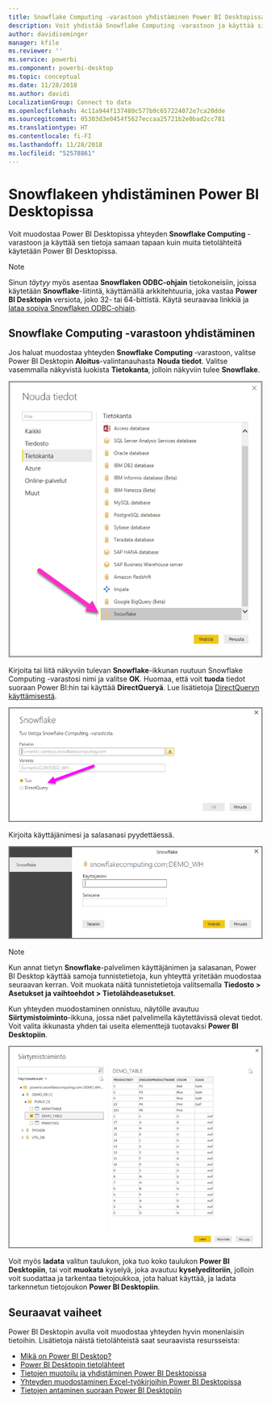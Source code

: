 ```yaml
---
title: Snowflake Computing -varastoon yhdistäminen Power BI Desktopissa
description: Voit yhdistää Snowflake Computing -varastoon ja käyttää sitä helposti Power BI Desktopissa
author: davidiseminger
manager: kfile
ms.reviewer: ''
ms.service: powerbi
ms.component: powerbi-desktop
ms.topic: conceptual
ms.date: 11/28/2018
ms.author: davidi
LocalizationGroup: Connect to data
ms.openlocfilehash: 4c11a944f137480c577b9c657224072e7ca20dde
ms.sourcegitcommit: 05303d3e0454f5627eccaa25721b2e0bad2cc781
ms.translationtype: HT
ms.contentlocale: fi-FI
ms.lasthandoff: 11/28/2018
ms.locfileid: "52578861"
---
```

# <a name="connect-to-snowflake-in-power-bi-desktop"></a>Snowflakeen yhdistäminen Power BI Desktopissa
Voit muodostaa Power BI Desktopissa yhteyden **Snowflake Computing** -varastoon ja käyttää sen tietoja samaan tapaan kuin muita tietolähteitä käytetään Power BI Desktopissa. 

> [!NOTE]
> Sinun *täytyy* myös asentaa **Snowflaken ODBC-ohjain** tietokoneisiin, joissa käytetään **Snowflake**-liitintä, käyttämällä arkkitehtuuria, joka vastaa **Power BI Desktopin** versiota, joko 32- tai 64-bittistä. Käytä seuraavaa linkkiä ja [lataa sopiva Snowflaken ODBC-ohjain](http://go.microsoft.com/fwlink/?LinkID=823762).
> 
> 

## <a name="connect-to-a-snowflake-computing-warehouse"></a>Snowflake Computing -varastoon yhdistäminen
Jos haluat muodostaa yhteyden **Snowflake Computing** ‑varastoon, valitse Power BI Desktopin **Aloitus**-valintanauhasta **Nouda tiedot**. Valitse vasemmalla näkyvistä luokista **Tietokanta**, jolloin näkyviin tulee **Snowflake**.

![](media/desktop-connect-snowflake/connect_snowflake_2b.png)

Kirjoita tai liitä näkyviin tulevan **Snowflake**-ikkunan ruutuun Snowflake Computing -varastosi nimi ja valitse **OK**. Huomaa, että voit **tuoda** tiedot suoraan Power BI:hin tai käyttää **DirectQueryä**. Lue lisätietoja [DirectQueryn käyttämisestä](desktop-use-directquery.md).

![](media/desktop-connect-snowflake/connect_snowflake_3.png)

Kirjoita käyttäjänimesi ja salasanasi pyydettäessä.

![](media/desktop-connect-snowflake/connect_snowflake_4.png)

> [!NOTE]
> Kun annat tietyn **Snowflake**-palvelimen käyttäjänimen ja salasanan, Power BI Desktop käyttää samoja tunnistetietoja, kun yhteyttä yritetään muodostaa seuraavan kerran. Voit muokata näitä tunnistetietoja valitsemalla **Tiedosto > Asetukset ja vaihtoehdot > Tietolähdeasetukset**.
> 
> 

Kun yhteyden muodostaminen onnistuu, näytölle avautuu **Siirtymistoiminto**-ikkuna, jossa näet palvelimella käytettävissä olevat tiedot. Voit valita ikkunasta yhden tai useita elementtejä tuotavaksi **Power BI Desktopiin**.

![](media/desktop-connect-snowflake/connect_snowflake_5.png)

Voit myös **ladata** valitun taulukon, joka tuo koko taulukon **Power BI Desktopiin**, tai voit **muokata** kyselyä, joka avautuu **kyselyeditoriin**, jolloin voit suodattaa ja tarkentaa tietojoukkoa, jota haluat käyttää, ja ladata tarkennetun tietojoukon **Power BI Desktopiin**.

## <a name="next-steps"></a>Seuraavat vaiheet
Power BI Desktopin avulla voit muodostaa yhteyden hyvin monenlaisiin tietoihin. Lisätietoja näistä tietolähteistä saat seuraavista resursseista:

* [Mikä on Power BI Desktop?](desktop-what-is-desktop.md)
* [Power BI Desktopin tietolähteet](desktop-data-sources.md)
* [Tietojen muotoilu ja yhdistäminen Power BI Desktopissa](desktop-shape-and-combine-data.md)
* [Yhteyden muodostaminen Excel-työkirjoihin Power BI Desktopissa](desktop-connect-excel.md)   
* [Tietojen antaminen suoraan Power BI Desktopiin](desktop-enter-data-directly-into-desktop.md)   

